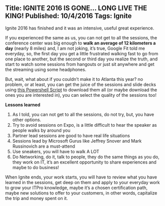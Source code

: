 Title: IGNITE 2016 IS GONE… LONG LIVE THE KING!
Published: 10/4/2016
Tags: Ignite
---
Ignite 2016 has finished and it was an intensive, useful great experience.

If you experienced the same as us, you can not get to all the sessions, the conference center was big enough to **walk an average of 12 kilometers a day** (nearly 8 miles) and, I am not joking, it’s true, Google Fit told me everyday, so, the first day you get a little frustrated walking fast to go from one place to another, but the second or third day you realize the truth, and start to watch some sessions from hangouts or just sit anywhere and get the streaming using some headphones.

But, wait, what about if you couldn’t make it to Atlanta this year? no problem, or at least, you can get the juice of the sessions and slide decks using [this Powershell Script](http://tomtalks.uk/2015/05/download-all-the-skype-for-business-ignite-sessions/)  to download them all (or maybe download the ones you are interested in), you can select the quality of the sessions too!

**Lessons learned**


1. As I told, you can not get to all the sessions, do not try, but, you have other options.
2. Try to avoid sessions on Expo, is a little difficult to hear the speaker as people walks by around you
3. Partner lead sessions are good to have real life situations
4. Sessions lead by Microsoft Gurus like Jeffrey Snover and Mark Russinovich are a must-attend
5. Use sneakers, you will have to walk A LOT
6. Do Networking, do it, talk to people, they do the same things as you do, they work on IT, it’s an excellent opportunity to share experiences and maybe to do business!

When Ignite ends, your work starts, you will have to review what you have learned in the sessions, get deep on them and apply to your everyday work to grow your ITPro knowledge, maybe it’s a chosen certification path, maybe new solutions to offer to your customers, in other words, capitalize the trip and money spent on it.
